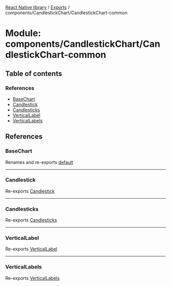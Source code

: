 [React Native library](../index.md) / [Exports](../modules.md) / components/CandlestickChart/CandlestickChart-common

# Module: components/CandlestickChart/CandlestickChart-common

## Table of contents

### References

- [BaseChart](components_CandlestickChart_CandlestickChart_common.md#basechart)
- [Candlestick](components_CandlestickChart_CandlestickChart_common.md#candlestick)
- [Candlesticks](components_CandlestickChart_CandlestickChart_common.md#candlesticks)
- [VerticalLabel](components_CandlestickChart_CandlestickChart_common.md#verticallabel)
- [VerticalLabels](components_CandlestickChart_CandlestickChart_common.md#verticallabels)

## References

### BaseChart

Renames and re-exports [default](components_CandlestickChart_CandlestickChart_common_BaseChart.md#default)

___

### Candlestick

Re-exports [Candlestick](../interfaces/components_CandlestickChart_CandlestickChart_common_BaseChart.Candlestick.md)

___

### Candlesticks

Re-exports [Candlesticks](components_CandlestickChart_CandlestickChart_common_BaseChart.md#candlesticks)

___

### VerticalLabel

Re-exports [VerticalLabel](../interfaces/components_CandlestickChart_CandlestickChart_common_BaseChart.VerticalLabel.md)

___

### VerticalLabels

Re-exports [VerticalLabels](components_CandlestickChart_CandlestickChart_common_BaseChart.md#verticallabels)
